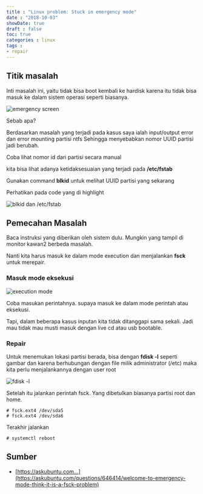 ```yaml
---
title : "Linux problem: Stuck in emergency mode"
date : "2018-10-03"
showDate: true
draft : false
toc: true
categories : linux
tags : 
- repair
---
```


## Titik masalah
Inti masalah ini, yaitu tidak bisa boot kembali ke hardisk karena itu tidak bisa masuk ke dalam sistem operasi seperti biasanya.

![emergency screen](https://gblobscdn.gitbook.com/assets%2F-M4hrSq2FgEwSBYhHwyl%2F-M4hsuqa5BQ4gBgwIn2d%2F-M4hyHXzI-JcxCCPv6Na%2Femergency-mode-escape-01.jpg?alt=media&token=fcf1d853-6cf6-410a-a0d9-15c986bc5cca)

Sebab apa?

Berdasarkan masalah yang terjadi pada kasus saya ialah input/output error dan error mounting partisi ntfs Sehingga menyebabkan nomor UUID partisi jadi berubah.

Coba lihat nomor id dari partisi secara manual

kita bisa lihat adanya ketidaksesuaian yang terjadi pada **/etc/fstab**

Gunakan command **blkid** untuk melihat UUID partisi yang sekarang

Perhatikan pada code yang di highlight

![blkid dan /etc/fstab](https://gblobscdn.gitbook.com/assets%2F-M4hrSq2FgEwSBYhHwyl%2F-M4hsuqa5BQ4gBgwIn2d%2F-M4hz0j9YhBYZSFlcRyw%2Femergency-mode-escape-02.png?alt=media&token=e0a2afb4-7605-4f0c-9056-1da85428602f)


## Pemecahan Masalah
Baca instruksi yang diberikan oleh sistem dulu. Mungkin yang tampil di monitor kawan2 berbeda masalah.

Nanti kita harus masuk ke dalam mode execution dan menjalankan **fsck** untuk merepair.

### Masuk mode eksekusi

![execution mode](https://gblobscdn.gitbook.com/assets%2F-M4hrSq2FgEwSBYhHwyl%2F-M4hsuqa5BQ4gBgwIn2d%2F-M4hz8KsK_b0jVmbEBwc%2Femergency-mode-escape-03.jpg?alt=media&token=4d550da6-b139-4a86-820b-91408d75d3d3)

Coba masukan perintahnya. supaya masuk ke dalam mode perintah atau eksekusi.

Tapi, dalam beberapa kasus inputan kita tidak ditanggapi sama sekali. Jadi mau tidak mau musti masuk dengan live cd atau usb bootable.

### Repair
Untuk menemukan lokasi partisi berada, bisa dengan **fdisk -l** seperti gambar dan karena berhubungan dengan file milik administrator (/etc) maka kita perlu menjalankannya dengan user root

![fdisk -l](https://gblobscdn.gitbook.com/assets%2F-M4hrSq2FgEwSBYhHwyl%2F-M4hsuqa5BQ4gBgwIn2d%2F-M4hzFKIQgcXlBcyUzkS%2Femergency-mode-escape-04.png?alt=media&token=dd5e0de0-0f47-4b2b-b248-792fe9b7b7c8)

Setelah itu jalankan perintah fsck. Yang dibetulkan biasanya partisi root dan home. 

    # fsck.ext4 /dev/sda5
    # fsck.ext4 /dev/sda6

Terakhir jalankan

    # systemctl reboot

## Sumber
* [https://askubuntu.com...](https://askubuntu.com/questions/646414/welcome-to-emergency-mode-think-it-is-a-fsck-problem)